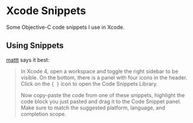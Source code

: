 # Xcode Snippets

Some Objective-C code snippets I use in Xcode.

## Using Snippets

[mattt](https://github.com/mattt/Xcode-Snippets) says it best:

> In Xcode 4, open a workspace and toggle the right sidebar to be visible. On
> the bottom, there is a panel with four icons in the header. Click on the
> `{ }` icon to open the Code Snippets Library.
>
> Now copy-paste the code from one of these snippets, highlight the code block
> you just pasted and drag it to the Code Snippet panel. Make sure to match
> the suggested platform, language, and completion scope.
